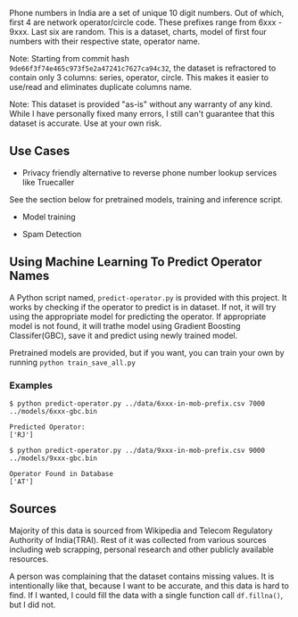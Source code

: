 Phone numbers in India are a set of unique 10 digit numbers. Out of which, first 4 are network operator/circle code. These prefixes range from 6xxx - 9xxx. Last six are random. This is a dataset, charts, model of first four numbers with their respective state, operator name.

Note: Starting from commit hash `9de66f3f74e465c973f5e2a47241c7627ca94c32`, the dataset is refractored to contain only 3 columns: series, operator, circle. This makes it easier to use/read and eliminates duplicate columns name.

Note: This dataset is provided "as-is" without any warranty of any kind. While I have personally fixed many errors, I still can't guarantee that this dataset is accurate. Use at your own risk.


## Use Cases

- Privacy friendly alternative to reverse phone number lookup services like Truecaller

See the section below for pretrained models, training and inference script.

- Model training

- Spam Detection

## Using Machine Learning To Predict Operator Names

A Python script named, `predict-operator.py` is provided with this project. It works by checking if the operator to predict is in dataset. If not, it will try using the appropriate model for predicting the operator. If appropriate model is not found, it will trathe model using Gradient Boosting Classifer(GBC), save it and predict using newly trained model.

Pretrained models are provided, but if you want, you can train your own by running `python train_save_all.py`

### Examples

``` 
$ python predict-operator.py ../data/6xxx-in-mob-prefix.csv 7000 ../models/6xxx-gbc.bin

Predicted Operator: 
['RJ']

```

```
$ python predict-operator.py ../data/9xxx-in-mob-prefix.csv 9000 ../models/9xxx-gbc.bin

Operator Found in Database
['AT']

```

 
## Sources

Majority of this data is sourced from Wikipedia and Telecom Regulatory Authority of India(TRAI). Rest of it was collected from various sources including web scrapping, personal research and other publicly available resources.

A person was complaining that the dataset contains missing values. It is intentionally like that, because I want to be accurate, and this data is hard to find. If I wanted, I could fill the data with a single function call `df.fillna()`, but I did not.
